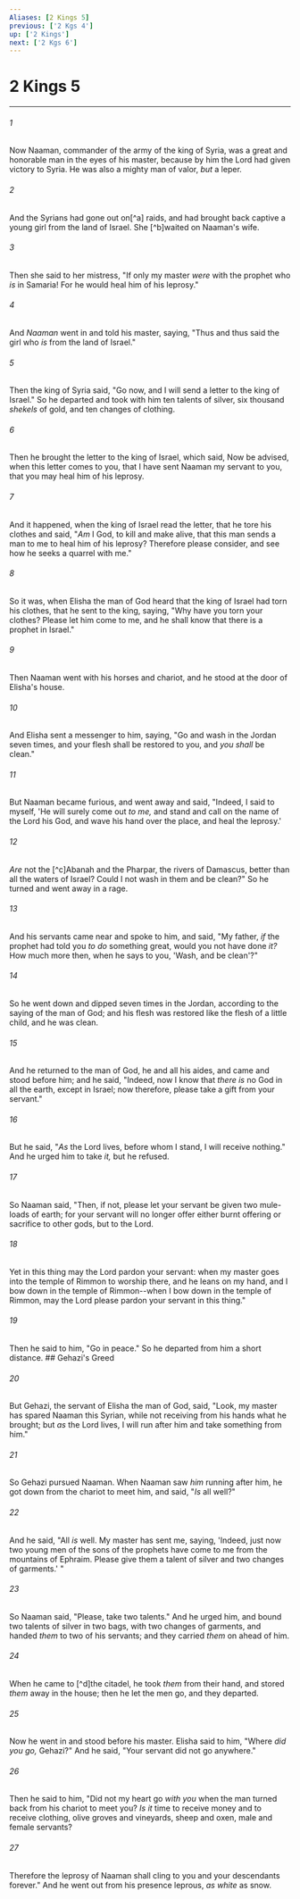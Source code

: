 ```yaml
---
Aliases: [2 Kings 5]
previous: ['2 Kgs 4']
up: ['2 Kings']
next: ['2 Kgs 6']
---
```

# 2 Kings 5

***


###### 1 
Now Naaman, commander of the army of the king of Syria, was a great and honorable man in the eyes of his master, because by him the Lord had given victory to Syria. He was also a mighty man of valor, _but_ a leper. 

###### 2 
And the Syrians had gone out on[^a] raids, and had brought back captive a young girl from the land of Israel. She [^b]waited on Naaman's wife. 

###### 3 
Then she said to her mistress, "If only my master _were_ with the prophet who _is_ in Samaria! For he would heal him of his leprosy." 

###### 4 
And _Naaman_ went in and told his master, saying, "Thus and thus said the girl who _is_ from the land of Israel." 

###### 5 
Then the king of Syria said, "Go now, and I will send a letter to the king of Israel." So he departed and took with him ten talents of silver, six thousand _shekels_ of gold, and ten changes of clothing. 

###### 6 
Then he brought the letter to the king of Israel, which said, Now be advised, when this letter comes to you, that I have sent Naaman my servant to you, that you may heal him of his leprosy. 

###### 7 
And it happened, when the king of Israel read the letter, that he tore his clothes and said, "_Am_ I God, to kill and make alive, that this man sends a man to me to heal him of his leprosy? Therefore please consider, and see how he seeks a quarrel with me." 

###### 8 
So it was, when Elisha the man of God heard that the king of Israel had torn his clothes, that he sent to the king, saying, "Why have you torn your clothes? Please let him come to me, and he shall know that there is a prophet in Israel." 

###### 9 
Then Naaman went with his horses and chariot, and he stood at the door of Elisha's house. 

###### 10 
And Elisha sent a messenger to him, saying, "Go and wash in the Jordan seven times, and your flesh shall be restored to you, and _you shall_ be clean." 

###### 11 
But Naaman became furious, and went away and said, "Indeed, I said to myself, 'He will surely come out _to me,_ and stand and call on the name of the Lord his God, and wave his hand over the place, and heal the leprosy.' 

###### 12 
_Are_ not the [^c]Abanah and the Pharpar, the rivers of Damascus, better than all the waters of Israel? Could I not wash in them and be clean?" So he turned and went away in a rage. 

###### 13 
And his servants came near and spoke to him, and said, "My father, _if_ the prophet had told you _to do_ something great, would you not have done _it?_ How much more then, when he says to you, 'Wash, and be clean'?" 

###### 14 
So he went down and dipped seven times in the Jordan, according to the saying of the man of God; and his flesh was restored like the flesh of a little child, and he was clean. 

###### 15 
And he returned to the man of God, he and all his aides, and came and stood before him; and he said, "Indeed, now I know that _there is_ no God in all the earth, except in Israel; now therefore, please take a gift from your servant." 

###### 16 
But he said, "_As_ the Lord lives, before whom I stand, I will receive nothing." And he urged him to take _it,_ but he refused. 

###### 17 
So Naaman said, "Then, if not, please let your servant be given two mule-loads of earth; for your servant will no longer offer either burnt offering or sacrifice to other gods, but to the Lord. 

###### 18 
Yet in this thing may the Lord pardon your servant: when my master goes into the temple of Rimmon to worship there, and he leans on my hand, and I bow down in the temple of Rimmon--when I bow down in the temple of Rimmon, may the Lord please pardon your servant in this thing." 

###### 19 
Then he said to him, "Go in peace." So he departed from him a short distance. ## Gehazi's Greed 

###### 20 
But Gehazi, the servant of Elisha the man of God, said, "Look, my master has spared Naaman this Syrian, while not receiving from his hands what he brought; but _as_ the Lord lives, I will run after him and take something from him." 

###### 21 
So Gehazi pursued Naaman. When Naaman saw _him_ running after him, he got down from the chariot to meet him, and said, "_Is_ all well?" 

###### 22 
And he said, "All _is_ well. My master has sent me, saying, 'Indeed, just now two young men of the sons of the prophets have come to me from the mountains of Ephraim. Please give them a talent of silver and two changes of garments.' " 

###### 23 
So Naaman said, "Please, take two talents." And he urged him, and bound two talents of silver in two bags, with two changes of garments, and handed _them_ to two of his servants; and they carried _them_ on ahead of him. 

###### 24 
When he came to [^d]the citadel, he took _them_ from their hand, and stored _them_ away in the house; then he let the men go, and they departed. 

###### 25 
Now he went in and stood before his master. Elisha said to him, "Where _did you go,_ Gehazi?" And he said, "Your servant did not go anywhere." 

###### 26 
Then he said to him, "Did not my heart go _with you_ when the man turned back from his chariot to meet you? _Is it_ time to receive money and to receive clothing, olive groves and vineyards, sheep and oxen, male and female servants? 

###### 27 
Therefore the leprosy of Naaman shall cling to you and your descendants forever." And he went out from his presence leprous, _as white_ as snow.
